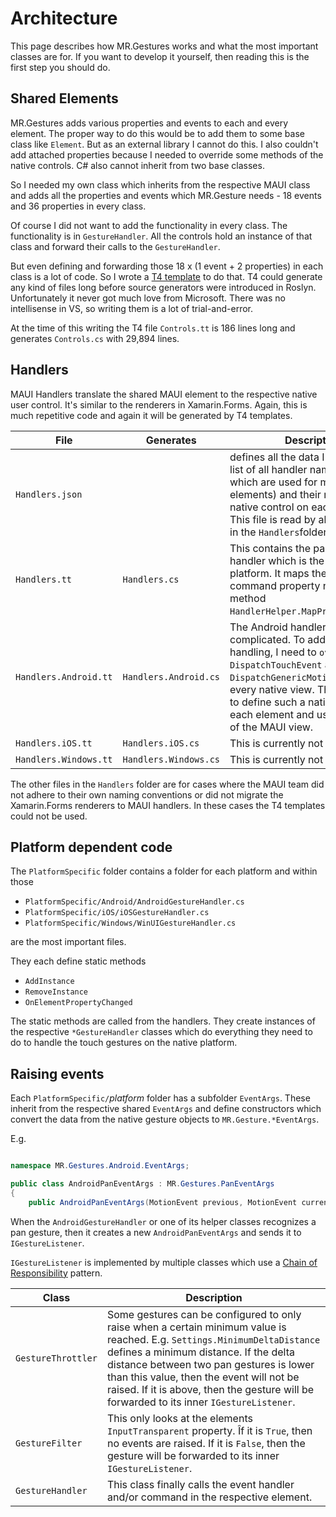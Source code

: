 # Architecture

This page describes how MR.Gestures works and what the most important classes are for. If you want to develop it yourself, then reading this is the first step you should do.

## Shared Elements

MR.Gestures adds various properties and events to each and every element.
The proper way to do this would be to add them to some base class like `Element`. But as an external library I cannot do this.
I also couldn't add attached properties because I needed to override some methods of the native controls.
C# also cannot inherit from two base classes.

So I needed my own class which inherits from the respective MAUI class and adds all the properties and events which MR.Gesture needs - 18 events and 36 properties in every class.

Of course I did not want to add the functionality in every class. The functionality is in `GestureHandler`. All the controls hold an instance of that class and forward their calls to the `GestureHandler`.

But even defining and forwarding those 18 x (1 event + 2 properties) in each class is a lot of code. So I wrote a [T4 template](https://learn.microsoft.com/en-us/visualstudio/modeling/code-generation-and-t4-text-templates?view=vs-2022) to do that.
T4 could generate any kind of files long before source generators were introduced in Roslyn. Unfortunately it never got much love from Microsoft.
There was no intellisense in VS, so writing them is a lot of trial-and-error.

At the time of this writing the T4 file `Controls.tt` is 186 lines long and generates `Controls.cs` with 29,894 lines.

## Handlers
 
MAUI Handlers translate the shared MAUI element to the respective native user control. It's similar to the renderers in Xamarin.Forms.
Again, this is much repetitive code and again it will be generated by T4 templates.

| File   | Generates   | Description   |
|---|---|---|
| `Handlers.json` | | defines all the data I need. It is a list of all handler names (some of which are used for multiple elements) and their respective native control on each platform. This file is read by all T4 templates in the `Handlers`folder. |
| `Handlers.tt` | `Handlers.cs` | This contains the part of the handler which is the same on every platform. It maps the event and command property names to the method `HandlerHelper.MapPropertyChanged`. |
| `Handlers.Android.tt` | `Handlers.Android.cs` | The Android handlers are a bit complicated. To add my gesture handling, I need to `override DispatchTouchEvent` and `DispatchGenericMotionEvent` in every native view. Therefore I need to define such a native view for each element and use that instead of the MAUI view. |
| `Handlers.iOS.tt` | `Handlers.iOS.cs` | This is currently not used. |
| `Handlers.Windows.tt` | `Handlers.Windows.cs` | This is currently not used. |

The other files in the `Handlers` folder are for cases where the MAUI team did not adhere to their own naming conventions or did not migrate the Xamarin.Forms renderers to MAUI handlers.
In these cases the T4 templates could not be used.

## Platform dependent code

The `PlatformSpecific` folder contains a folder for each platform and within those

- `PlatformSpecific/Android/AndroidGestureHandler.cs`
- `PlatformSpecific/iOS/iOSGestureHandler.cs`
- `PlatformSpecific/Windows/WinUIGestureHandler.cs`

are the most important files.

They each define static methods

- `AddInstance`
- `RemoveInstance`
- `OnElementPropertyChanged`

The static methods are called from the handlers. They create instances of the respective `*GestureHandler` classes which do everything they need to do to handle the touch gestures on the native platform.

## Raising events

Each `PlatformSpecific/`_platform_ folder has a subfolder `EventArgs`. These inherit from the respective shared `EventArgs` and define constructors which convert the data from the native gesture objects to `MR.Gesture.*EventArgs`.

E.g.

~~~~ csharp

namespace MR.Gestures.Android.EventArgs;

public class AndroidPanEventArgs : MR.Gestures.PanEventArgs
{
    public AndroidPanEventArgs(MotionEvent previous, MotionEvent current, PanEventArgs prevArgs, global::Android.Views.View view)

~~~~

When the `AndroidGestureHandler` or one of its helper classes recognizes a pan gesture, then it creates a new `AndroidPanEventArgs` and sends it to `IGestureListener`.

`IGestureListener` is implemented by multiple classes which use a [Chain of Responsibility](https://www.oodesign.com/chain-of-responsibility-pattern/) pattern.

| Class  | Description  |
|---|---|
| `GestureThrottler` | Some gestures can be configured to only raise when a certain minimum value is reached. E.g. `Settings.MinimumDeltaDistance` defines a minimum distance. If the delta distance between two pan gestures is lower than this value, then the event will not be raised. If it is above, then the gesture will be forwarded to its inner `IGestureListener`. |
| `GestureFilter` | This only looks at the elements `InputTransparent` property. Îf it is `True`, then no events are raised. If it is `False`, then the gesture will be forwarded to its inner `IGestureListener`.|
| `GestureHandler` | This class finally calls the event handler and/or command in the respective element. |
